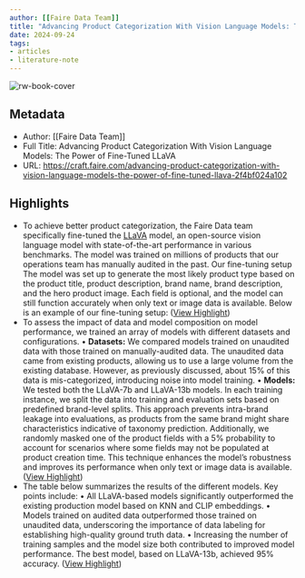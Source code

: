 ```yaml
---
author: [[Faire Data Team]]
title: "Advancing Product Categorization With Vision Language Models: The Power of Fine-Tuned LLaVA"
date: 2024-09-24
tags: 
- articles
- literature-note
---
```

![rw-book-cover](https://miro.medium.com/v2/resize:fit:1200/1*WfusNZYu8SPF5DzbxQxaGg.png)

## Metadata
- Author: [[Faire Data Team]]
- Full Title: Advancing Product Categorization With Vision Language Models: The Power of Fine-Tuned LLaVA
- URL: https://craft.faire.com/advancing-product-categorization-with-vision-language-models-the-power-of-fine-tuned-llava-2f4bf024a102

## Highlights
- To achieve better product categorization, the Faire Data team specifically fine-tuned the [LLaVA](https://llava-vl.github.io/) model, an open-source vision language model with state-of-the-art performance in various benchmarks. The model was trained on millions of products that our operations team has manually audited in the past.
  Our fine-tuning setup
  The model was set up to generate the most likely product type based on the product title, product description, brand name, brand description, and the hero product image. Each field is optional, and the model can still function accurately when only text or image data is available. Below is an example of our fine-tuning setup: ([View Highlight](https://read.readwise.io/read/01j8hy3qx7bsmebsecy5rw313b))
- To assess the impact of data and model composition on model performance, we trained an array of models with different datasets and configurations.
  • **Datasets:** We compared models trained on unaudited data with those trained on manually-audited data. The unaudited data came from existing products, allowing us to use a large volume from the existing database. However, as previously discussed, about 15% of this data is mis-categorized, introducing noise into model training.
  • **Models:** We tested both the LLaVA-7b and LLaVA-13b models.
  In each training instance, we split the data into training and evaluation sets based on predefined brand-level splits. This approach prevents intra-brand leakage into evaluations, as products from the same brand might share characteristics indicative of taxonomy prediction. Additionally, we randomly masked one of the product fields with a 5% probability to account for scenarios where some fields may not be populated at product creation time. This technique enhances the model’s robustness and improves its performance when only text or image data is available. ([View Highlight](https://read.readwise.io/read/01j8hy41cr8fg1b6ras4j73sc8))
- The table below summarizes the results of the different models. Key points include:
  • All LLaVA-based models significantly outperformed the existing production model based on KNN and CLIP embeddings.
  • Models trained on audited data outperformed those trained on unaudited data, underscoring the importance of data labeling for establishing high-quality ground truth data.
  • Increasing the number of training samples and the model size both contributed to improved model performance. The best model, based on LLaVA-13b, achieved 95% accuracy. ([View Highlight](https://read.readwise.io/read/01j8hy4846xp7k5z0k2kt2q7tn))
